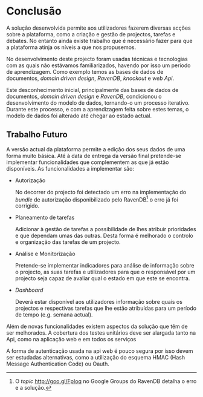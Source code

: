 Conclusão
=

A solução desenvolvida permite aos utilizadores fazerem diversas acções sobre a plataforma, como a criação e gestão de projectos, tarefas e debates. No entanto ainda existe trabalho que é necessário fazer para que a plataforma atinja os níveis a que nos propusemos.

No desenvolvimento deste projecto foram usadas técnicas e tecnologias com as quais não estávamos familiarizados, havendo por isso um período de aprendizagem. Como exemplo temos as bases de dados de documentos, *domain driven design*, *RavenDB*, *knockout* e *web Api*.

Este desconhecimento inicial, principalmente das bases de dados de documentos, *domain driven design* e *RavenDB*, condicionou o desenvolvimento do modelo de dados, tornando-o um processo iterativo. Durante este processo, e com a aprendizagem feita sobre estes temas, o modelo de dados foi alterado até chegar ao estado actual.

Trabalho Futuro
-

A versão actual da plataforma permite a edição dos seus dados de uma forma muito básica. 
Até à data de entrega da versão final pretende-se implementar funcionalidades que complementem as que já estão disponíveis. 
As funcionalidades a implementar são:

 * Autorização 

	No decorrer do projecto foi detectado um erro na implementação do *bundle* de autorização disponibilizado pelo RavenDB[^ravendberro] o erro já foi corrigido.

 * Planeamento de tarefas

	Adicionar à gestão de tarefas a possibilidade de lhes atribuir prioridades e que dependam umas das outras. Desta forma é melhorado o controlo e organização das tarefas de um projecto.

 * Análise e Monitorização 

	Pretende-se implementar indicadores para análise de informação sobre o projecto, as suas tarefas e utilizadores para que o responsável por um projecto seja capaz de avaliar qual o estado em que este se encontra.

 * *Dashboard*

	Deverá estar disponível aos utilizadores informação sobre quais os projectos e respectivas tarefas que lhe estão atribuídas para um período de tempo (e.g. semana actual).

Além de novas funcionalidades existem aspectos da solução que têm de ser melhorados. 
A cobertura dos testes unitários deve ser alargada tanto na Api, como na aplicação web e em todos os serviços

A forma de autenticação usada na api web é pouco segura por isso devem ser estudadas alternativas, como a utilização do esquema HMAC (Hash Message Authentication Code) ou Oauth.

[^ravendberro]: O *topic* http://goo.gl/FpIoq no Google Groups do RavenDB detalha o erro e a solução.
